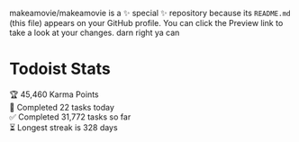 makeamovie/makeamovie is a ✨ special ✨ repository because its `README.md` (this file) appears on your GitHub profile.
You can click the Preview link to take a look at your changes. darn right ya can

# Todoist Stats

<!-- TODO-IST:START -->
🏆  45,460 Karma Points           
🌸  Completed 22 tasks today           
✅  Completed 31,772 tasks so far           
⏳  Longest streak is 328 days
<!-- TODO-IST:END -->